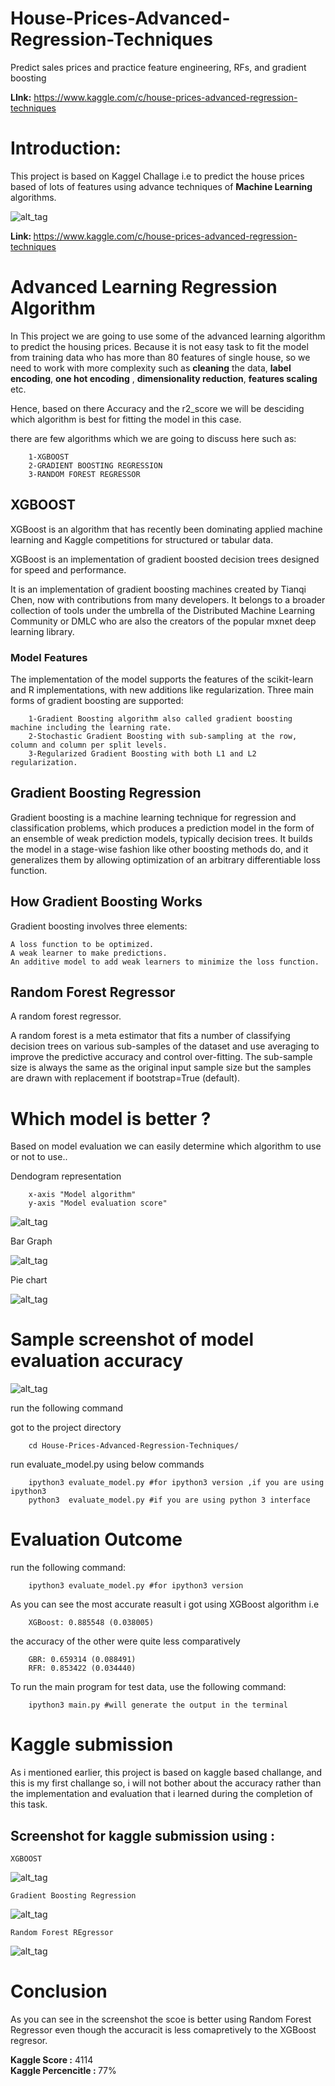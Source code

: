 # House-Prices-Advanced-Regression-Techniques

Predict sales prices and practice feature engineering, RFs, and gradient boosting

<b>LInk:</b> https://www.kaggle.com/c/house-prices-advanced-regression-techniques

<b><h1>Introduction:</h1></b>

This project is based on Kaggel Challage i.e to predict the house prices based of lots of features  using advance techniques of <b>Machine Learning </b> algorithms.

![alt_tag](https://www.kdnuggets.com/wp-content/uploads/kaggle.jpg)

<b>Link: </b> https://www.kaggle.com/c/house-prices-advanced-regression-techniques

<b> <h1>Advanced Learning Regression Algorithm</h1> </b>

In This project we are going to use some of the advanced learning algorithm to predict the housing prices. Because it is not easy task to fit the model from training data who has more than 80 features of single house, so we need to work with more complexity such as <b>cleaning</b> the data, <b>label encoding</b>, <b>one hot encoding</b> , <b>dimensionality reduction</b>, <b>features scaling</b> etc.

Hence, based on there Accuracy and the r2_score we will be desciding which algorithm is best for fitting the model in this case.

there are few algorithms which we are going to discuss here such as:
		
		1-XGBOOST
		2-GRADIENT BOOSTING REGRESSION
		3-RANDOM FOREST REGRESSOR

## XGBOOST

XGBoost is an algorithm that has recently been dominating applied machine learning and Kaggle competitions for structured or tabular data.

XGBoost is an implementation of gradient boosted decision trees designed for speed and performance.

It is an implementation of gradient boosting machines created by Tianqi Chen, now with contributions from many developers. It belongs to a broader collection of tools under the umbrella of the Distributed Machine Learning Community or DMLC who are also the creators of the popular mxnet deep learning library.

### Model Features

The implementation of the model supports the features of the scikit-learn and R implementations, with new additions like regularization. Three main forms of gradient boosting are supported:

	
		1-Gradient Boosting algorithm also called gradient boosting machine including the learning rate.
		2-Stochastic Gradient Boosting with sub-sampling at the row, column and column per split levels.
		3-Regularized Gradient Boosting with both L1 and L2 regularization.

## Gradient Boosting Regression

Gradient boosting is a machine learning technique for regression and classification problems, which produces a prediction model in the form of an ensemble of weak prediction models, typically decision trees. It builds the model in a stage-wise fashion like other boosting methods do, and it generalizes them by allowing optimization of an arbitrary differentiable loss function.

## How Gradient Boosting Works

Gradient boosting involves three elements:

    A loss function to be optimized.
    A weak learner to make predictions.
    An additive model to add weak learners to minimize the loss function.


##  Random Forest Regressor

A random forest regressor.

A random forest is a meta estimator that fits a number of classifying decision trees on various sub-samples of the dataset and use averaging to improve the predictive accuracy and control over-fitting. The sub-sample size is always the same as the original input sample size but the samples are drawn with replacement if bootstrap=True (default).

	
# Which model is better ?

Based on model evaluation we can easily determine which algorithm to use or not to use..

Dendogram representation

		x-axis "Model algorithm"
		y-axis "Model evaluation score"	

![alt_tag](Dataset/Analysis/Figure_1.png)

Bar Graph

![alt_tag](Dataset/Analysis/Figure_2.png)

Pie chart

![alt_tag](Dataset/Analysis/Figure_3.png)


# Sample screenshot of model evaluation accuracy

![alt_tag](Dataset/Analysis/Figure_4.png)

run the following command

got to the project directory 

		cd House-Prices-Advanced-Regression-Techniques/

run evaluate_model.py using below commands

		ipython3 evaluate_model.py #for ipython3 version ,if you are using ipython3 
		python3  evaluate_model.py #if you are using python 3 interface

# Evaluation Outcome

run the following command:

		ipython3 evaluate_model.py #for ipython3 version


As you can see the most accurate reasult i got using XGBoost algorithm i.e 

		XGBoost: 0.885548 (0.038005)

the accuracy of the other were quite less comparatively

		GBR: 0.659314 (0.088491)
		RFR: 0.853422 (0.034440)

To run the main program for test data, use the following command:

		ipython3 main.py #will generate the output in the terminal

# Kaggle submission 

As i mentioned earlier, this project is based on kaggle based challange, and this is my first challange so, i will not bother about the accuracy rather than the implementation and evaluation that i learned during the completion of this task.


## Screenshot for kaggle submission using :

	XGBOOST	

![alt_tag](Dataset/Analysis/Figure_5.png)

	Gradient Boosting Regression

![alt_tag](Dataset/Analysis/Figure_6.png)

	Random Forest REgressor

![alt_tag](Dataset/Analysis/Figure_7.png)



# Conclusion

As you can see in the screenshot the scoe is better using Random Forest Regressor even though the accuracit is less comapretively to the XGBoost regresor.

<B> Kaggle Score :</B> 4114<br>
<B> Kaggle Percencitle : </B> 77%



